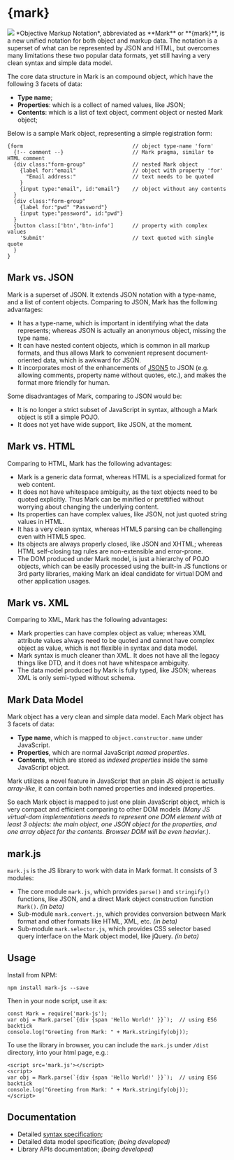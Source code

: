 # {mark}
<img src='https://api.travis-ci.org/henry-luo/mark.svg?branch=master'>
*Objective Markup Notation*, abbreviated as **Mark** or **{mark}**, is a new unified notation for both object and markup data. The notation is a superset of what can be represented by JSON and HTML, but overcomes many limitations these two popular data formats, yet still having a very clean syntax and simple data model.

The core data structure in Mark is an compound object, which have the following 3 facets of data:

- **Type name**;
- **Properties**: which is a collect of named values, like JSON;
- **Contents**: which is a list of text object, comment object or nested Mark object;

Below is a sample Mark object, representing a simple registration form:

```text
{form                                   // object type-name 'form'
  {!-- comment --}                      // Mark pragma, similar to HTML comment
  {div class:"form-group"               // nested Mark object
    {label for:"email"                  // object with property 'for'
      "Email address:"                  // text needs to be quoted
    }
    {input type:"email", id:"email"}    // object without any contents
  }
  {div class:"form-group"
    {label for:"pwd" "Password"}
    {input type:"password", id:"pwd"}
  }
  {button class:['btn','btn-info']      // property with complex values
    'Submit'                            // text quoted with single quote
  }
}
```

## Mark vs. JSON

Mark is a superset of JSON. It extends JSON notation with a type-name, and a list of content objects. Comparing to JSON, Mark has the following advantages:

- It has a type-name, which is important in identifying what the data represents; whereas JSON is actually an anonymous object, missing the type name.
- It can have nested content objects, which is common in all markup formats, and thus allows Mark to convenient represent document-oriented data, which is awkward for JSON.
- It incorporates most of the enhancements of [JSON5](http://json5.org/) to JSON (e.g. allowing comments, property name without quotes, etc.), and makes the format more friendly for human.

Some disadvantages of Mark, comparing to JSON would be:

- It is no longer a strict subset of JavaScript in syntax, although a Mark object is still a simple POJO.
- It does not yet have wide support, like JSON, at the moment.

## Mark vs. HTML

Comparing to HTML, Mark has the following advantages:

- Mark is a generic data format, whereas HTML is a specialized format for web content.
- It does not have whitespace ambiguity, as the text objects need to be quoted explicitly. Thus Mark can be minified or prettified without worrying about changing the underlying content.
- Its properties can have complex values, like JSON, not just quoted string values in HTML.
- It has a very clean syntax, whereas HTML5 parsing can be challenging even with HTML5 spec.
- Its objects are always properly closed, like JSON and XHTML; whereas HTML self-closing tag rules are non-extensible and error-prone.
- The DOM produced under Mark model, is just a hierarchy of POJO objects, which can be easily processed using the built-in JS functions or 3rd party libraries, making Mark an ideal candidate for virtual DOM and other application usages.

## Mark vs. XML

Comparing to XML, Mark has the following advantages:

- Mark properties can have complex object as value; whereas XML attribute values always need to be quoted and cannot have complex object as value, which is not flexible in syntax and data model.
- Mark syntax is much cleaner than XML. It does not have all the legacy things like DTD, and it does not have whitespace ambiguity.
- The data model produced by Mark is fully typed, like JSON; whereas XML is only semi-typed without schema.

## Mark Data Model

Mark object has a very clean and simple data model. Each Mark object has 3 facets of data:

- **Type name**, which is mapped to `object.constructor.name` under JavaScript.
- **Properties**, which are normal JavaScript *named properties*.
- **Contents**, which are stored as *indexed properties* inside the same JavaScript object.

Mark utilizes a novel feature in JavaScript that an plain JS object is actually *array-like*, it can contain both named properties and indexed properties.

So each Mark object is mapped to just one plain JavaScript object, which is very compact and efficient comparing to other DOM models *(Many JS virtual-dom implementations needs to represent one DOM element with at least 3 objects: the main object, one JSON object for the properties, and one array object for the contents. Browser DOM will be even heavier.)*.

## mark.js

`mark.js` is the JS library to work with data in Mark format. It consists of 3 modules:

- The core module `mark.js`, which provides `parse()` and `stringify()` functions, like JSON, and a direct Mark object construction function `Mark()`. *(in beta)*
- Sub-module `mark.convert.js`, which provides conversion between Mark format and other formats like HTML, XML, etc. *(in beta)*
- Sub-module `mark.selector.js`, which provides CSS selector based query interface on the Mark object model, like jQuery. *(in beta)*

## Usage

Install from NPM:

```
npm install mark-js --save
```

Then in your node script, use it as:

```
const Mark = require('mark-js');
var obj = Mark.parse(`{div {span 'Hello World!' }}`);  // using ES6 backtick
console.log("Greeting from Mark: " + Mark.stringify(obj));
```

To use the library in browser, you can include the `mark.js` under `/dist` directory, into your html page, e.g.:

```
<script src='mark.js'></script>
<script>
var obj = Mark.parse(`{div {span 'Hello World!' }}`);  // using ES6 backtick
console.log("Greeting from Mark: " + Mark.stringify(obj));
</script>
```

## Documentation

- Detailed [syntax specification](docs/mark-syntax.md);
- Detailed data model specification; *(being developed)*
- Library APIs documentation; *(being developed)*
